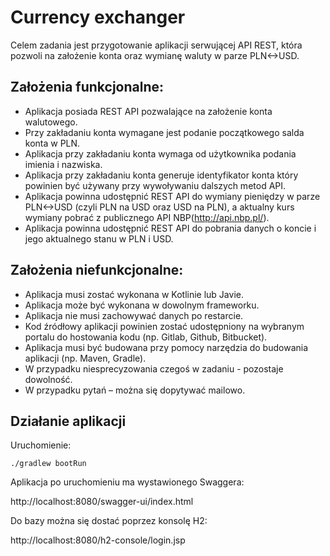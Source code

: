 # Currency exchanger

Celem zadania jest przygotowanie aplikacji serwującej API REST, która pozwoli na założenie konta oraz wymianę waluty w parze PLN<->USD.

## Założenia funkcjonalne:

- Aplikacja posiada REST API pozwalające na założenie konta walutowego.
- Przy zakładaniu konta wymagane jest podanie początkowego salda konta w PLN.
- Aplikacja przy zakładaniu konta wymaga od użytkownika podania imienia i nazwiska.
- Aplikacja przy zakładaniu konta generuje identyfikator konta który powinien być używany przy wywoływaniu dalszych metod API.
- Aplikacja powinna udostępnić REST API do wymiany pieniędzy w parze PLN<->USD (czyli PLN na USD oraz USD na PLN), a aktualny kurs wymiany pobrać z publicznego API NBP(http://api.nbp.pl/).
- Aplikacja powinna udostępnić REST API do pobrania danych o koncie i jego aktualnego stanu w PLN i USD.

## Założenia niefunkcjonalne:

- Aplikacja musi zostać wykonana w Kotlinie lub Javie.
- Aplikacja może być wykonana w dowolnym frameworku.
- Aplikacja nie musi zachowywać danych po restarcie.
- Kod źródłowy aplikacji powinien zostać udostępniony na wybranym portalu do hostowania kodu (np. Gitlab, Github, Bitbucket).
- Aplikacja musi być budowana przy pomocy narzędzia do budowania aplikacji (np. Maven, Gradle).
- W przypadku niesprecyzowania czegoś w zadaniu - pozostaje dowolność.
- W przypadku pytań – można się dopytywać mailowo.


## Działanie aplikacji

Uruchomienie:

`./gradlew bootRun`

Aplikacja po uruchomieniu ma wystawionego Swaggera:

http://localhost:8080/swagger-ui/index.html

Do bazy można się dostać poprzez konsolę H2:

http://localhost:8080/h2-console/login.jsp

